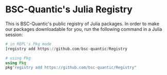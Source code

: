 # BSC-Quantic's Julia Registry

This is BSC-Quantic's public registry of Julia packages. In order to make our packages downloadable for you, run the following command in a Julia session:

```julia
# in REPL's Pkg mode
]registry add https://github.com/bsc-quantic/Registry

# using Pkg
using Pkg
pkg"registry add https://github.com/bsc-quantic/Registry"
```
